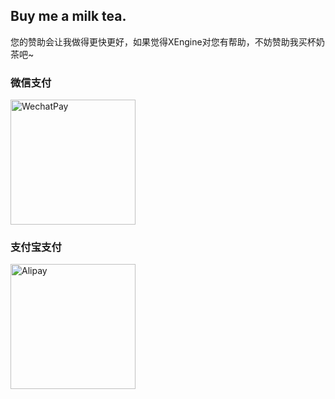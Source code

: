 ## Buy me a milk tea.

您的赞助会让我做得更快更好，如果觉得XEngine对您有帮助，不妨赞助我买杯奶茶吧~

### 微信支付
<img src="https://github.com/user-attachments/assets/e34593d4-81cc-416b-8dbf-a5066430a1d7" alt="WechatPay" width="200"/>

### 支付宝支付
<img src="https://github.com/user-attachments/assets/6ffa2693-04ee-4f67-b07b-ab633e919856" alt="Alipay" width="200"/>
